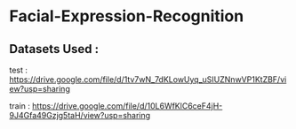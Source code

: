 # Facial-Expression-Recognition

## Datasets Used :

test : https://drive.google.com/file/d/1tv7wN_7dKLowUyq_uSIUZNnwVP1KtZBF/view?usp=sharing

train : https://drive.google.com/file/d/10L6WfKlC6ceF4jH-9J4Gfa49Gzjg5taH/view?usp=sharing

